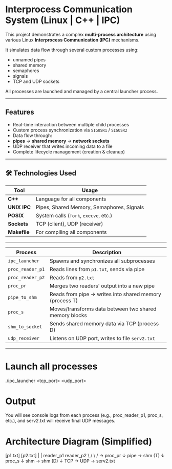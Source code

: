 # Interprocess Communication System (Linux | C++ | IPC)

This project demonstrates a complex **multi-process architecture** using various Linux **Interprocess Communication (IPC)** mechanisms.

It simulates data flow through several custom processes using:
- unnamed pipes
- shared memory
- semaphores
- signals
- TCP and UDP sockets

All processes are launched and managed by a central launcher process.

---

## Features

-  Real-time interaction between multiple child processes
-  Custom process synchronization via `SIGUSR1` / `SIGUSR2`
-  Data flow through:
  - **pipes** → **shared memory** → **network sockets**
-  UDP receiver that writes incoming data to a file
-  Complete lifecycle management (creation & cleanup)

---

## 🛠 Technologies Used

| Tool          | Usage                                      |
|---------------|--------------------------------------------|
| **C++**       | Language for all components                |
| **UNIX IPC**  | Pipes, Shared Memory, Semaphores, Signals  |
| **POSIX**     | System calls (`fork`, `execve`, etc.)      |
| **Sockets**   | TCP (client), UDP (receiver)               |
| **Makefile**  | For compiling all components               |

---

| Process           | Description                                                                 |
|-------------------|-----------------------------------------------------------------------------|
| `ipc_launcher`     | Spawns and synchronizes all subprocesses                                   |
| `proc_reader_p1`   | Reads lines from `p1.txt`, sends via pipe                                   |
| `proc_reader_p2`   | Reads from `p2.txt`                                                         |
| `proc_pr`          | Merges two readers' output into a new pipe                                  |
| `pipe_to_shm`      | Reads from pipe → writes into shared memory (process T)                     |
| `proc_s`           | Moves/transforms data between two shared memory blocks                      |
| `shm_to_socket`    | Sends shared memory data via TCP (process D)                                |
| `udp_receiver`     | Listens on UDP port, writes to file `serv2.txt`


---

# Launch all processes
./ipc_launcher <tcp_port> <udp_port>

# Output
You will see console logs from each process (e.g., proc_reader_p1, proc_s, etc.), and serv2.txt will receive final UDP messages.

# Architecture Diagram (Simplified)

[p1.txt]      [p2.txt]
   |             |
reader_p1     reader_p2
   \             /
     \         /
       →  proc_pr
              ↓
         pipe → shm (T)
              ↓
           proc_s
              ↓
        shm → shm (D)
              ↓
      TCP → UDP → serv2.txt

